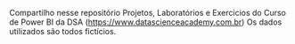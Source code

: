 Compartilho nesse repositório Projetos, Laboratórios e Exercicios do Curso de Power BI da DSA (https://www.datascienceacademy.com.br)
Os dados utilizados são todos fictícios.
